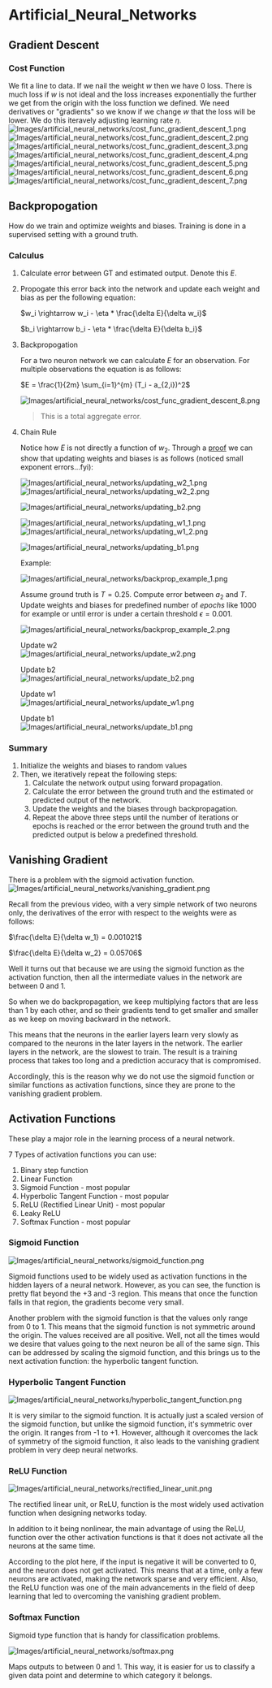 # Artificial_Neural_Networks

## Gradient Descent
### Cost Function
We fit a line to data. If we nail the weight $w$ then we have 0 loss. There is much loss if $w$ is not ideal and the loss increases exponentially the further we get from the origin with the loss function we defined. We need derivatives or "gradients" so we know if we change $w$ that the loss will be lower. We do this iteravely adjusting learning rate $\eta$. 
![Images/artificial_neural_networks/cost_func_gradient_descent_1.png](Images/artificial_neural_networks/cost_func_gradient_descent_1.png)
![Images/artificial_neural_networks/cost_func_gradient_descent_2.png](Images/artificial_neural_networks/cost_func_gradient_descent_2.png)
![Images/artificial_neural_networks/cost_func_gradient_descent_3.png](Images/artificial_neural_networks/cost_func_gradient_descent_3.png)
![Images/artificial_neural_networks/cost_func_gradient_descent_4.png](Images/artificial_neural_networks/cost_func_gradient_descent_4.png)
![Images/artificial_neural_networks/cost_func_gradient_descent_5.png](Images/artificial_neural_networks/cost_func_gradient_descent_5.png)
![Images/artificial_neural_networks/cost_func_gradient_descent_6.png](Images/artificial_neural_networks/cost_func_gradient_descent_6.png)
![Images/artificial_neural_networks/cost_func_gradient_descent_7.png](Images/artificial_neural_networks/cost_func_gradient_descent_7.png)

## Backpropogation
How do we train and optimize weights and biases. Training is done in a supervised setting with a ground truth.

### Calculus
1. Calculate error between GT and estimated output. Denote this $E$.
2. Propogate this error back into the network and update each weight and bias as per the following equation:

    $w_i \rightarrow w_i - \eta * \frac{\delta E}{\delta w_i}$

    $b_i \rightarrow b_i - \eta * \frac{\delta E}{\delta b_i}$


3. Backpropogation

    For a two neuron network we can calculate $E$ for an observation. For multiple observations the equation is as follows:

    $E = \frac{1}{2m} \sum_{i=1}^{m} (T_i - a_{2,i})^2$

    ![Images/artificial_neural_networks/cost_func_gradient_descent_8.png](Images/artificial_neural_networks/cost_func_gradient_descent_8.png)

    > This is a total aggregate error.

4. Chain Rule
    
    Notice how $E$ is not directly a function of $w_2$. Through a [proof](https://github.com/bbearce/code-journal/blob/master/docs/notes/data_science/Coursera/keras/Images/artificial_neural_networks/Partial_Derivatives_Backpropagation.pdf) we can show that updating weights and biases is as follows (noticed small exponent errors...fyi):

    ![Images/artificial_neural_networks/updating_w2_1.png](Images/artificial_neural_networks/updating_w2_1.png)
    ![Images/artificial_neural_networks/updating_w2_2.png](Images/artificial_neural_networks/updating_w2_2.png)

    ![Images/artificial_neural_networks/updating_b2.png](Images/artificial_neural_networks/updating_b2.png)
    
    ![Images/artificial_neural_networks/updating_w1_1.png](Images/artificial_neural_networks/updating_w1_1.png)
    ![Images/artificial_neural_networks/updating_w1_2.png](Images/artificial_neural_networks/updating_w1_2.png)
    
    ![Images/artificial_neural_networks/updating_b1.png](Images/artificial_neural_networks/updating_b1.png)
    
    Example:
    
    ![Images/artificial_neural_networks/backprop_example_1.png](Images/artificial_neural_networks/backprop_example_1.png)

    Assume ground truth is $T=0.25$. Compute error between $a_2$ and $T$. Update weights and biases for predefined number of $epochs$ like 1000 for example or until error is under a certain threshold $\epsilon = 0.001$.

    ![Images/artificial_neural_networks/backprop_example_2.png](Images/artificial_neural_networks/backprop_example_2.png)



    Update w2  
    ![Images/artificial_neural_networks/update_w2.png](Images/artificial_neural_networks/update_w2.png)

    Update b2  
    ![Images/artificial_neural_networks/update_b2.png](Images/artificial_neural_networks/update_b2.png)

    Update w1  
    ![Images/artificial_neural_networks/update_w1.png](Images/artificial_neural_networks/update_w1.png)

    Update b1  
    ![Images/artificial_neural_networks/update_b1.png](Images/artificial_neural_networks/update_b1.png)
    

### Summary
1. Initialize the weights and biases to random values
2. Then, we iteratively repeat the following steps:
   1. Calculate the network output using forward propagation. 
   2. Calculate the error between the ground truth and the estimated or predicted output of the network. 
   3. Update the weights and the biases through backpropagation.
   4. Repeat the above three steps until the number of iterations or epochs is reached or the error between the ground truth and the predicted output is below a predefined threshold.


## Vanishing Gradient
There is a problem with the sigmoid activation function.
![Images/artificial_neural_networks/vanishing_gradient.png](Images/artificial_neural_networks/vanishing_gradient.png)

Recall from the previous video, with a very simple network of two neurons only, the derivatives of the error with respect to the weights were as follows:

$\frac{\delta E}{\delta w_1} = 0.001021$

$\frac{\delta E}{\delta w_2} = 0.05706$

Well it turns out that because we are using the sigmoid function as the activation function, then all the intermediate values in the network are between 0 and 1.

So when we do backpropagation, we keep multiplying factors that are less than 1 by each other, and so their gradients tend to get smaller and smaller as we keep on moving backward in the network. 

This means that the neurons in the earlier layers learn very slowly as compared to the neurons in the later layers in the network. The earlier layers in the network, are the slowest to train. The result is a training process that takes too long and a prediction accuracy that is compromised.

Accordingly, this is the reason why we do not use the sigmoid function or similar functions as activation functions, since they are prone to the vanishing gradient problem. 


## Activation Functions
These play a major role in the learning process of a neural network.


7 Types of activation functions you can use:
1. Binary step function
2. Linear Function
3. Sigmoid Function - most popular
4. Hyperbolic Tangent Function - most popular
5. ReLU (Rectified Linear Unit) - most popular
6. Leaky ReLU
7. Softmax Function - most popular

### Sigmoid Function
![Images/artificial_neural_networks/sigmoid_function.png](Images/artificial_neural_networks/sigmoid_function.png)

Sigmoid functions used to be widely used as activation functions in the hidden layers of a neural network. However, as you can see, the function is pretty flat beyond the +3 and -3 region. This means that once the function falls in that region, the gradients become very small.

Another problem with the sigmoid function is that the values only range from 0 to 1. This means that the sigmoid function is not symmetric around the origin. The values received are all positive. Well, not all the times would we desire that values going to the next neuron be all of the same sign. This can be addressed by scaling the sigmoid function, and this brings us to the next activation function: the hyperbolic tangent function.

### Hyperbolic Tangent Function
![Images/artificial_neural_networks/hyperbolic_tangent_function.png](Images/artificial_neural_networks/hyperbolic_tangent_function.png)

It is very similar to the sigmoid function. It is actually just a scaled version of the sigmoid function, but unlike the sigmoid function, it's symmetric over the origin. It ranges from -1 to +1. However, although it overcomes the lack of symmetry of the sigmoid function, it also leads to the vanishing gradient problem in very deep neural networks.

### ReLU Function
![Images/artificial_neural_networks/rectified_linear_unit.png](Images/artificial_neural_networks/rectified_linear_unit.png)

The rectified linear unit, or ReLU, function is the most widely used activation function when designing networks today.

In addition to it being nonlinear, the main advantage of using the ReLU, function over the other activation functions is that it does not activate all the neurons at the same time. 
 
According to the plot here, if the input is negative it will be converted to 0, and the neuron does not get activated. This means that at a time, only a few neurons are activated, making the network sparse and very efficient. Also, the ReLU function was one of the main advancements in the field of deep learning that led to overcoming the vanishing gradient problem.

### Softmax Function
Sigmoid type function that is handy for classification problems.

![Images/artificial_neural_networks/softmax.png](Images/artificial_neural_networks/softmax.png)

Maps outputs to between 0 and 1. This way, it is easier for us to classify a given data point and determine to which category it belongs.